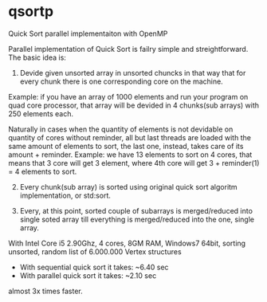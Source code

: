 qsortp
======

Quick Sort parallel implementaiton with OpenMP


Parallel implementation of Quick Sort is failry simple and streightforward. 
The basic idea is: 

1) Devide given unsorted array in unsorted chuncks in that way that for every chunk there is one corresponding core on the machine. 

Example: if you have an array of 1000 elements and run your program on quad core processor, that array
will be devided in 4 chunks(sub arrays) with 250 elements each.  

Naturally in cases when the quantity of elements is not devidable on quantity of cores without reminder, all but last threads are loaded with the same amount of elements to sort, the last one, instead, takes care of its amount + reminder. 
Example: we have 13 elements to sort on 4 cores, that means that 3 core will get 3 element, where 4th core will get 
3 + reminder(1) = 4 elements to sort.

2) Every chunk(sub array) is sorted using original quick sort algoritm implementation, or std:sort. 

3) Every, at this point, sorted couple of subarrays is merged/reduced into single soted array till everything is merged/reduced into the one, single array. 



With Intel Core i5 2.90Ghz, 4 cores, 8GM RAM, Windows7 64bit, sorting unsorted, random list of 6.000.000 Vertex structures

- With sequential quick sort it takes: ~6.40 sec 
- With parallel   quick sort it takes: ~2.10 sec 


almost 3x times faster.


